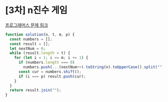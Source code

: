 # [3차] n진수 게임

[프로그래머스 문제 링크](https://programmers.co.kr/learn/courses/30/lessons/17687)

```javascript
function solution(n, t, m, p) {
  const numbers = [];
  const result = [];
  let nextNum = 0;
  while (result.length < t) {
    for (let i = 1; i <= m; i += 1) {
      if (numbers.length === 0)
        numbers.push(...(nextNum++).toString(n).toUpperCase().split(""));
      const cur = numbers.shift();
      if (i === p) result.push(cur);
    }
  }
  return result.join("");
}
```
